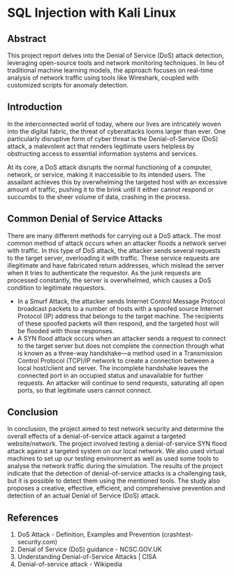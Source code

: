 # SQL Injection with Kali Linux

## Abstract

This project report delves into the Denial of Service (DoS) attack detection, leveraging open-source tools and network monitoring techniques. In lieu of traditional machine learning models, the approach focuses on real-time analysis of network traffic using tools like Wireshark, coupled with customized scripts for anomaly detection.

## Introduction

In the interconnected world of today, where our lives are intricately woven into the digital fabric, the threat of cyberattacks looms larger than ever. One particularly disruptive form of cyber threat is the Denial-of-Service (DoS) attack, a malevolent act that renders legitimate users helpless by obstructing access to essential information systems and services.

At its core, a DoS attack disrupts the normal functioning of a computer, network, or service, making it inaccessible to its intended users. The assailant achieves this by overwhelming the targeted host with an excessive amount of traffic, pushing it to the brink until it either cannot respond or succumbs to the sheer volume of data, crashing in the process.

## Common Denial of Service Attacks

There are many different methods for carrying out a DoS attack. The most common method of attack occurs when an attacker floods a network server with traffic. In this type of DoS attack, the attacker sends several requests to the target server, overloading it with traffic. These service requests are illegitimate and have fabricated return addresses, which mislead the server when it tries to authenticate the requestor. As the junk requests are processed constantly, the server is overwhelmed, which causes a DoS condition to legitimate requestors.

- In a Smurf Attack, the attacker sends Internet Control Message Protocol broadcast packets to a number of hosts with a spoofed source Internet Protocol (IP) address that belongs to the target machine. The recipients of these spoofed packets will then respond, and the targeted host will be flooded with those responses.
- A SYN flood attack occurs when an attacker sends a request to connect to the target server but does not complete the connection through what is known as a three-way handshake—a method used in a Transmission Control Protocol (TCP)/IP network to create a connection between a local host/client and server. The incomplete handshake leaves the connected port in an occupied status and unavailable for further requests. An attacker will continue to send requests, saturating all open ports, so that legitimate users cannot connect.

## Conclusion

In conclusion, the project aimed to test network security and determine the overall effects of a denial-of-service attack against a targeted website/network. The project involved testing a denial-of-service SYN flood attack against a targeted system on our local network. We also used virtual machines to set up our testing environment as well as used some tools to analyse the network traffic during the simulation. The results of the project indicate that the detection of denial-of-service attacks is a challenging task, but it is possible to detect them using the mentioned tools. The study also proposes a creative, effective, efficient, and comprehensive prevention and detection of an actual Denial of Service (DoS) attack.

## References

1. DoS Attack - Definition, Examples and Prevention (crashtest-security.com)
2. Denial of Service (DoS) guidance - NCSC.GOV.UK
3. Understanding Denial-of-Service Attacks | CISA
4. Denial-of-service attack - Wikipedia
